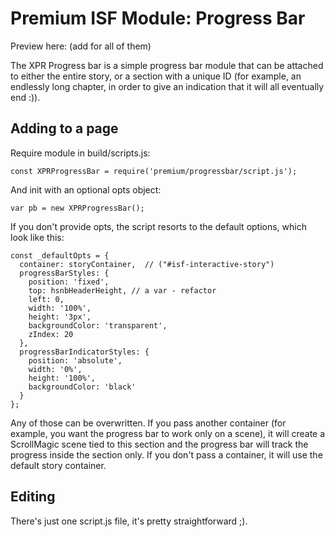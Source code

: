# Premium ISF Module: Progress Bar

Preview here: (add for all of them)

The XPR Progress bar is a simple progress bar module that can be attached to either the entire story, or a section with a unique ID (for example, an endlessly long chapter, in order to give an indication that it will all eventually end :)).

## Adding to a page

Require module in build/scripts.js:
```
const XPRProgressBar = require('premium/progressbar/script.js');
```

And init with an optional opts object:
```
var pb = new XPRProgressBar();
```

If you don't provide opts, the script resorts to the default options, which look like this:
```
const _defaultOpts = {
  container: storyContainer,  // ("#isf-interactive-story")
  progressBarStyles: {
    position: 'fixed',
    top: hsnbHeaderHeight, // a var - refactor
    left: 0,
    width: '100%',
    height: '3px',
    backgroundColor: 'transparent',
    zIndex: 20
  },
  progressBarIndicatorStyles: {
    position: 'absolute',
    width: '0%',
    height: '100%',
    backgroundColor: 'black'
  }
};
```

Any of those can be overwritten. If you pass another container (for example, you want the progress bar to work only on a scene), it will create a ScrollMagic scene tied to this section and the progress bar will track the progress inside the section only.
If you don't pass a container, it will use the default story container.

## Editing

There's just one script.js file, it's pretty straightforward ;).
